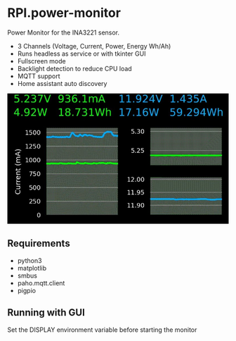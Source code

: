 # RPI.power-monitor

Power Monitor for the INA3221 sensor.

- 3 Channels (Voltage, Current, Power, Energy Wh/Ah)
- Runs headless as service or with tkinter GUI
- Fullscreen mode
- Backlight detection to reduce CPU load
- MQTT support
- Home assistant auto discovery

![GUI](https://raw.githubusercontent.com/sascha432/RPI.power-monitor/master/images/power_monitor1.jpg)

## Requirements

- python3
- matplotlib
- smbus
- paho.mqtt.client
- pigpio

## Running with GUI

Set the DISPLAY environment variable before starting the monitor
